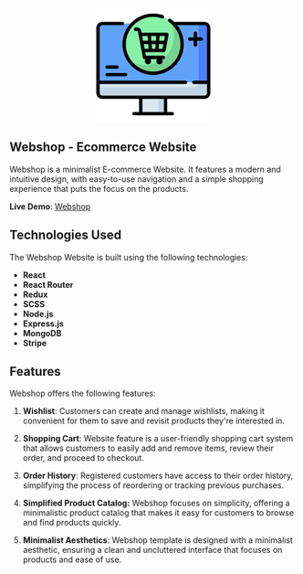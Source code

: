 <p align="center">
  <img width="200" height="200" src="./client/src/assets/webshop.png">
</p>

## Webshop - Ecommerce Website

Webshop is a minimalist E-commerce Website. It features a modern and intuitive design, with easy-to-use navigation and a simple shopping experience that puts the focus on the products.

**Live Demo**: [Webshop](https://webshop-ebon.vercel.app/)

## Technologies Used

The Webshop Website is built using the following technologies:

- **React**
- **React Router**
- **Redux**
- **SCSS**
- **Node.js**
- **Express.js**
- **MongoDB**
- **Stripe**

## Features

Webshop offers the following features:

1. **Wishlist**: Customers can create and manage wishlists, making it convenient for them to save and revisit products they're interested in.

2. **Shopping Cart**: Website feature is a user-friendly shopping cart system that allows customers to easily add and remove items, review their order, and proceed to checkout.
3. **Order History**: Registered customers have access to their order history, simplifying the process of reordering or tracking previous purchases.

4. **Simplified Product Catalog:** Webshop focuses on simplicity, offering a minimalistic product catalog that makes it easy for customers to browse and find products quickly.

5. **Minimalist Aesthetics**: Webshop template is designed with a minimalist aesthetic, ensuring a clean and uncluttered interface that focuses on products and ease of use.
